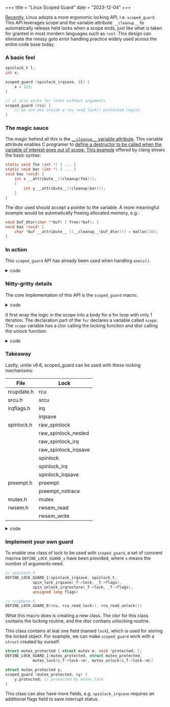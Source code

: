 +++
title = "Linux Scoped Guard"
date = "2023-12-04"
+++

[Recently](https://lwn.net/Articles/941051/),
Linux adopts a more ergonomic locking API, i.e. `scoped_guard`.
This API leverages scope and the variable attribute `__cleanup__` to automatically release held locks
when a scope ends, just like what is taken for granted in most mordern languages such as `rust`.
This design can eliminate the messy goto error handling practice widely used across the entire code base today.

### A basic feel
```c
spinlock_t l;
int x;

scoped_guard (spinlock_irqsave, &l) {
    x = 123;
}

// it also works for locks without arguments
scoped_guard (rcu) {
    // we are now inside a rcu_read_lock() protected region
}
```

### The magic sauce
The magic behind all this is the [`__cleanup__` variable attribute](https://echorand.me/site/notes/articles/c_cleanup/cleanup_attribute_c.html).
This variable attribute enables C programer to [define a destructor to be called when the variable of interest goes out of scope.](https://gcc.gnu.org/onlinedocs/gcc/Common-Variable-Attributes.html#index-cleanup-variable-attribute)
[This example](https://clang.llvm.org/docs/AttributeReference.html#cleanup) offered by clang shows the basic syntax:
```c
static void foo (int *) { ... }
static void bar (int *) { ... }
void baz (void) {
    int x __attribute__((cleanup(foo)));
    {
        int y __attribute__((cleanup(bar)));
    }
}
```
The dtor used should accept a pointer to the variable.
A more meaningful example would be automatically freeing allocated memory, e.g.:
```c
void buf_dtor(char **buf) { free(*buf); }
void baz (void) {
    char *buf __attribute__ ((__cleanup__(buf_dtor))) = malloc(20);
}
```

### In action
This `scoped_guard` API has already been used when handling `execv()`.
<details><summary>code</summary>

```c
// kernel/sched/core.c
/*
 * sched_exec - execve() is a valuable balancing opportunity, because at
 * this point the task has the smallest effective memory and cache footprint.
 */
void sched_exec(void)
{
	struct task_struct *p = current;
	struct migration_arg arg;
	int dest_cpu;

	scoped_guard (raw_spinlock_irqsave, &p->pi_lock) {
		dest_cpu = p->sched_class->select_task_rq(p, task_cpu(p), WF_EXEC);
		if (dest_cpu == smp_processor_id())
			return;

		if (unlikely(!cpu_active(dest_cpu)))
			return;

		arg = (struct migration_arg){ p, dest_cpu };
	}
	stop_one_cpu(task_cpu(p), migration_cpu_stop, &arg);
}
```

Comparing to the old version from v6.1, we can remove the messy goto label `unlock`:
```c
void sched_exec(void)
{
	struct task_struct *p = current;
	unsigned long flags;
	int dest_cpu;

	raw_spin_lock_irqsave(&p->pi_lock, flags);
	dest_cpu = p->sched_class->select_task_rq(p, task_cpu(p), WF_EXEC);
	if (dest_cpu == smp_processor_id())
		goto unlock;

	if (likely(cpu_active(dest_cpu))) {
		struct migration_arg arg = { p, dest_cpu };

		raw_spin_unlock_irqrestore(&p->pi_lock, flags);
		stop_one_cpu(task_cpu(p), migration_cpu_stop, &arg);
		return;
	}
unlock:
	raw_spin_unlock_irqrestore(&p->pi_lock, flags);
}
```
</details>

### Nitty-gritty details
The core implementation of this API is the `scoped_guard` macro:

<details><summary>code</summary>

```c
// include/linux/cleanup.h
#define scoped_guard(_name, args...)					\
	for (CLASS(_name, scope)(args),					\
	     *done = NULL; !done; done = (void *)1)

#define CLASS(_name, var)						\
	class_##_name##_t var __cleanup(class_##_name##_destructor) =	\
		class_##_name##_constructor

/*
 * Additional helper macros for generating lock guards with types, either for
 * locks that don't have a native type (eg. RCU, preempt) or those that need a
 * 'fat' pointer (eg. spin_lock_irqsave).
 *
 * DEFINE_LOCK_GUARD_0(name, lock, unlock, ...)
 * DEFINE_LOCK_GUARD_1(name, type, lock, unlock, ...)
 *
 * will result in the following type:
 *
 *   typedef struct {
 *	type *lock;		// 'type := void' for the _0 variant
 *	__VA_ARGS__;
 *   } class_##name##_t;
 *
 * As above, both _lock and _unlock are statements, except this time '_T' will
 * be a pointer to the above struct.
 */
#define DEFINE_LOCK_GUARD_1(_name, _type, _lock, _unlock, ...)		\
__DEFINE_UNLOCK_GUARD(_name, _type, _unlock, __VA_ARGS__)		\
__DEFINE_LOCK_GUARD_1(_name, _type, _lock)

#define __DEFINE_UNLOCK_GUARD(_name, _type, _unlock, ...)		\
typedef struct {							\
	_type *lock;							\
	__VA_ARGS__;							\
} class_##_name##_t;							\
									\
static inline void class_##_name##_destructor(class_##_name##_t *_T)	\
{									\
	if (_T->lock) { _unlock; }					\
}

#define __DEFINE_LOCK_GUARD_1(_name, _type, _lock)			\
static inline class_##_name##_t class_##_name##_constructor(_type *l)	\
{									\
	class_##_name##_t _t = { .lock = l }, *_T = &_t;		\
	_lock;								\
	return _t;							\
}


// include/linux/spinlock.h
DEFINE_LOCK_GUARD_1(raw_spinlock_irqsave, raw_spinlock_t,
		    raw_spin_lock_irqsave(_T->lock, _T->flags),
		    raw_spin_unlock_irqrestore(_T->lock, _T->flags),
		    unsigned long flags)

```
</details>

It first wrap the logic in the scope into a body for a for loop with only 1 iteration.
The declaration part of the `for` declares a variable called `scope`.
The `scope` variable has a ctor calling the locking funciton and dtor calling the unlock function.
<details><summary>code</summary>

```c
// expansion of the scoped_guard macro:
for (class_raw_spinlock_irqsave_t scope __attribute__((__unused__))
     __attribute__((__cleanup__(class_raw_spinlock_irqsave_destructor))) =
	     class_raw_spinlock_irqsave_constructor(&p->pi_lock),
     *done = ((void *)0);
     !done; done = (void *)1)

// expansion of the macro declaring the ctor and dtor:
typedef struct {
	raw_spinlock_t *lock;
	unsigned long flags;
} class_raw_spinlock_irqsave_t;
static inline __attribute__((__gnu_inline__)) __attribute__((__unused__))
__attribute__((no_instrument_function)) void
class_raw_spinlock_irqsave_destructor(class_raw_spinlock_irqsave_t *_T)
{
	if (_T->lock) {
		do {
			({
				unsigned long __dummy;
				typeof(_T->flags) __dummy2;
				(void)(&__dummy == &__dummy2);
				1;
			});
			_raw_spin_unlock_irqrestore(_T->lock, _T->flags);
		} while (0);
	}
}
static inline __attribute__((__gnu_inline__)) __attribute__((__unused__))
__attribute__((no_instrument_function)) class_raw_spinlock_irqsave_t
class_raw_spinlock_irqsave_constructor(raw_spinlock_t *l)
{
	class_raw_spinlock_irqsave_t _t = { .lock = l }, *_T = &_t;
	do {
		({
			unsigned long __dummy;
			typeof(_T->flags) __dummy2;
			(void)(&__dummy == &__dummy2);
			1;
		});
		_T->flags = _raw_spin_lock_irqsave(_T->lock);
	} while (0);
	return _t;
}

// declaration for raw_spinlock_irqsave and raw_spin_unlock_irqrestore
#define raw_spin_lock_irqsave(lock, flags)			\
	do {						\
		typecheck(unsigned long, flags);	\
		flags = _raw_spin_lock_irqsave(lock);	\
	} while (0)

#define raw_spin_unlock_irqrestore(lock, flags)		\
	do {							\
		typecheck(unsigned long, flags);		\
		_raw_spin_unlock_irqrestore(lock, flags);	\
	} while (0)
```
</details>


### Takeaway
Lastly, untile v6.6, scoped_guard can be used with these locking mechanisms:

| File       | Lock                 |
| ---------- | -------------------- |
| rcupdate.h | rcu                  |
| srcu.h     | srcu                 |
| irqflags.h | irq                  |
|            | irqsave              |
| spinlock.h | raw_spinlock         |
|            | raw_spinlock_nested  |
|            | raw_spinlock_irq     |
|            | raw_spinlock_irqsave |
|            | spinlock             |
|            | spinlock_irq         |
|            | spinlock_irqsave     |
| preempt.h  | preempt              |
|            | preempt_notrace      |
| mutex.h    | mutex                |
| rwsem.h    | rwsem_read           |
|            | rwsem_write          |


<details><summary>code</summary>

```c
kernel/sched/sched.h:DEFINE_LOCK_GUARD_1(rq_lock, struct rq, // ...
kernel/sched/sched.h:DEFINE_LOCK_GUARD_1(rq_lock_irq, struct rq, // ...
kernel/sched/sched.h:DEFINE_LOCK_GUARD_1(rq_lock_irqsave, struct rq, // ...
kernel/sched/sched.h:DEFINE_LOCK_GUARD_2(double_raw_spinlock, raw_spinlock_t, // ...
kernel/sched/sched.h:DEFINE_LOCK_GUARD_2(double_rq_lock, struct rq, // ...
include/linux/srcu.h:DEFINE_LOCK_GUARD_1(srcu, struct srcu_struct, // ...
include/linux/spinlock.h:DEFINE_LOCK_GUARD_1(raw_spinlock, raw_spinlock_t, // ...
include/linux/spinlock.h:DEFINE_LOCK_GUARD_1(raw_spinlock_nested, raw_spinlock_t, // ...
include/linux/spinlock.h:DEFINE_LOCK_GUARD_1(raw_spinlock_irq, raw_spinlock_t, // ...
include/linux/spinlock.h:DEFINE_LOCK_GUARD_1(raw_spinlock_irqsave, raw_spinlock_t, // ...
include/linux/spinlock.h:DEFINE_LOCK_GUARD_1(spinlock, spinlock_t, // ...
include/linux/spinlock.h:DEFINE_LOCK_GUARD_1(spinlock_irq, spinlock_t, // ...
include/linux/spinlock.h:DEFINE_LOCK_GUARD_1(spinlock_irqsave, spinlock_t, // ...
include/linux/preempt.h:DEFINE_LOCK_GUARD_0(preempt, preempt_disable(), preempt_enable())
include/linux/preempt.h:DEFINE_LOCK_GUARD_0(preempt_notrace, preempt_disable_notrace(), preempt_enable_notrace())
include/linux/preempt.h:DEFINE_LOCK_GUARD_0(migrate, migrate_disable(), migrate_enable())
include/linux/rcupdate.h:DEFINE_LOCK_GUARD_0(rcu, rcu_read_lock(), rcu_read_unlock())
include/linux/irqflags.h:DEFINE_LOCK_GUARD_0(irq, local_irq_disable(), local_irq_enable())
include/linux/irqflags.h:DEFINE_LOCK_GUARD_0(irqsave, // ...

include/linux/rwsem.h:DEFINE_GUARD(rwsem_read, struct rw_semaphore *, down_read(_T), up_read(_T))
include/linux/rwsem.h:DEFINE_GUARD(rwsem_write, struct rw_semaphore *, down_write(_T), up_write(_T))
include/linux/mutex.h:DEFINE_GUARD(mutex, struct mutex *, mutex_lock(_T), mutex_unlock(_T))
```
</details>

### Implement your own guard
To enable one class of lock to be used with `scoped_guard`,
a set of convient macros `DEFINE_LOCK_GUARD_x` have been provided,
where `x` means the number of arguments need.

```c
// spinlock.h
DEFINE_LOCK_GUARD_1(spinlock_irqsave, spinlock_t,
		    spin_lock_irqsave(_T->lock, _T->flags),
		    spin_unlock_irqrestore(_T->lock, _T->flags),
		    unsigned long flags)

// rcupdate.h
DEFINE_LOCK_GUARD_0(rcu, rcu_read_lock(), rcu_read_unlock())
```
What this macro does is creating a new class.
The ctor for this class contains the locking routine,
and the dtor contians unlocking routine. 

This class contains at leat one field (named `lock`),
which is used for storing the locked object.
For example, we can make `scoped_guard` work with a `struct` created by ourself:
```c
struct mutex_protected { struct mutex m; void *protected; };
DEFINE_LOCK_GUARD_1(mutex_protected, struct mutex_protected,
		    mutex_lock(&_T->lock->m), mutex_unlock(&_T->lock->m))

struct mutex_protected y;
scoped_guard (mutex_protected, &y) {
    y.protected; // protected by mutex_lock
}
```

This class can also have more fields,
e.g. `spinlock_irqsave` requires an additional flags field to save interrupt status.


